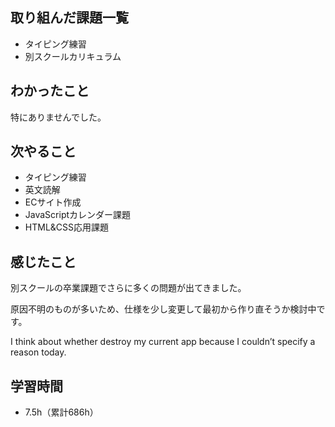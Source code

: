 ## 取り組んだ課題一覧
- タイピング練習
- 別スクールカリキュラム
## わかったこと
特にありませんでした。
## 次やること
- タイピング練習
- 英文読解
- ECサイト作成
- JavaScriptカレンダー課題
- HTML&CSS応用課題
## 感じたこと
別スクールの卒業課題でさらに多くの問題が出てきました。

原因不明のものが多いため、仕様を少し変更して最初から作り直そうか検討中です。

I think about whether destroy my current app because I couldn’t specify a reason today.

## 学習時間
- 7.5h（累計686h）
